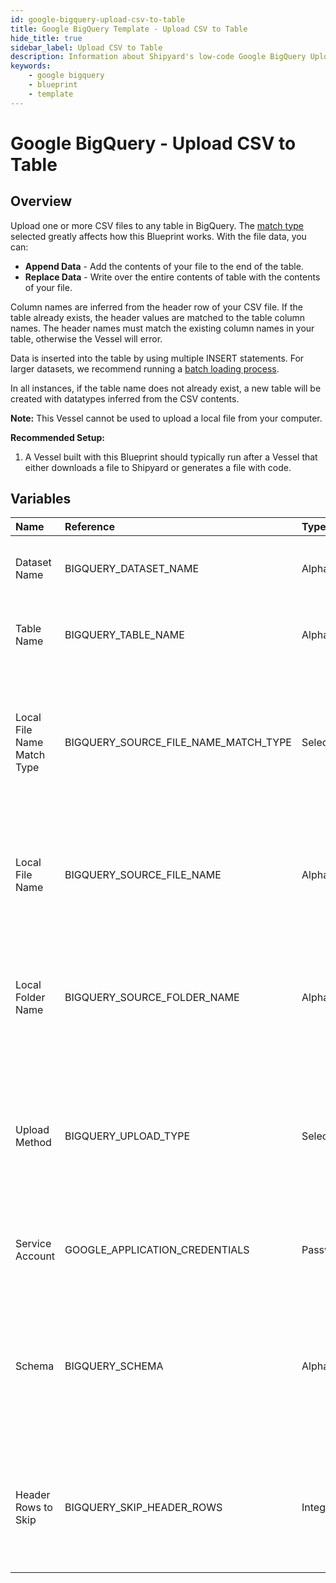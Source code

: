 ```yaml
---
id: google-bigquery-upload-csv-to-table
title: Google BigQuery Template - Upload CSV to Table
hide_title: true
sidebar_label: Upload CSV to Table
description: Information about Shipyard's low-code Google BigQuery Upload CSV to Table blueprint. Upload a CSV file to any table in Google BigQuery. 
keywords:
    - google bigquery
    - blueprint
    - template
---
```


# Google BigQuery - Upload CSV to Table

## Overview
Upload one or more CSV files to any table in BigQuery. The [match type](https://www.shipyardapp.com/docs/reference/blueprint-library/match-type/) selected greatly affects how this Blueprint works. With the file data, you can:
- **Append Data** - Add the contents of your file to the end of the table.
- **Replace Data** - Write over the entire contents of table with the contents of your file.

Column names are inferred from the header row of your CSV file. If the table already exists, the header values are matched to the table column names. The header names must match the existing column names in your table, otherwise the Vessel will error.

Data is inserted into the table by using multiple INSERT statements. For larger datasets, we recommend running a [batch loading process](https://cloud.google.com/bigquery/docs/batch-loading-data#python).

In all instances, if the table name does not already exist, a new table will be created with datatypes inferred from the CSV contents.

**Note:** This Vessel cannot be used to upload a local file from your computer.

**Recommended Setup:**

1. A Vessel built with this Blueprint should typically run after a Vessel that either downloads a file to Shipyard or generates a file with code. 


## Variables

| Name | Reference | Type | Required | Default | Options | Description |
|:-----|:----------|:-----|:---------|:--------|:--------|:------------|
| Dataset Name | BIGQUERY_DATASET_NAME  | Alphanumeric |:white_check_mark: | - | - | Name of the dataset where the BigQuery table lives. |
| Table Name | BIGQUERY_TABLE_NAME  | Alphanumeric |:white_check_mark: | - | - | Name of the BigQuery table to upload the dataset to. |
| Local File Name Match Type | BIGQUERY_SOURCE_FILE_NAME_MATCH_TYPE  | Select |:white_check_mark: | exact_match | Exact Match: `exact_match`<br></br><br></br>Regex Match: `regex_match`<br></br><br></br> | Determines if the text in "Local File Name" will look for one file with exact match, or multiple files using regex. |
| Local File Name | BIGQUERY_SOURCE_FILE_NAME  | Alphanumeric |:white_check_mark: | - | - | Name of the target CSV file on Shipyard. Can be regex if "Match Type" is set accordingly. |
| Local Folder Name | BIGQUERY_SOURCE_FOLDER_NAME  | Alphanumeric |:heavy_minus_sign: | - | - | Name of the local folder on Shipyard to upload the target file from. If left blank, will look in the home directory. |
| Upload Method | BIGQUERY_UPLOAD_TYPE  | Select |:white_check_mark: | append | Append Data: `append`<br></br><br></br>Overwrite Data: `overwrite`<br></br><br></br> | Determines how the data in your file(s) will be added to the table. |
| Service Account | GOOGLE_APPLICATION_CREDENTIALS  | Password |:white_check_mark: | - | - | JSON from a Google Cloud Service account key. |
| Schema | BIGQUERY_SCHEMA  | Alphanumeric |:heavy_minus_sign: | - | - | Schema for the uploaded dataset, formatted as a double-nested list. If left blank, it will be auto-detected. |
| Header Rows to Skip | BIGQUERY_SKIP_HEADER_ROWS  | Integer |:heavy_minus_sign: | - | - | Number of header rows to skip when inserting data. Only required if provided custom schema. |


